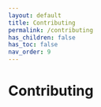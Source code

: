 ```yaml
---
layout: default
title: Contributing
permalink: /contributing
has_children: false
has_toc: false
nav_order: 9
---
```


# Contributing
